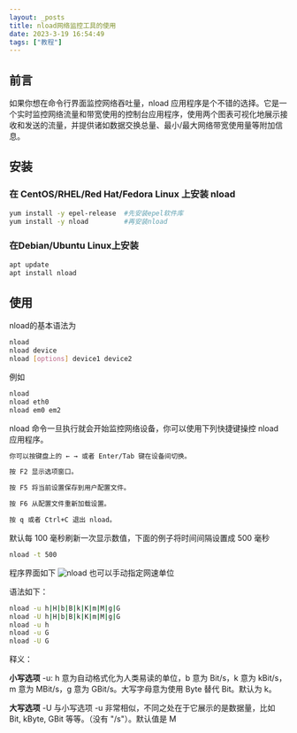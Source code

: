 ```yaml
---
layout: _posts
title: nload网络监控工具的使用
date: 2023-3-19 16:54:49
tags: ["教程"]
---
```

## 前言

如果你想在命令行界面监控网络吞吐量，nload 应用程序是个不错的选择。它是一个实时监控网络流量和带宽使用的控制台应用程序，使用两个图表可视化地展示接收和发送的流量，并提供诸如数据交换总量、最小/最大网络带宽使用量等附加信息。

## 安装

### 在 CentOS/RHEL/Red Hat/Fedora Linux 上安装 nload
~~~ bash
yum install -y epel-release  #先安装epel软件库
yum install -y nload         #再安装nload
~~~
### 在Debian/Ubuntu Linux上安装
~~~ bash
apt update
apt install nload
~~~ 
## 使用

nload的基本语法为
~~~ bash
nload
nload device
nload [options] device1 device2
~~~
例如
~~~ bash
nload
nload eth0
nload em0 em2
~~~ 
nload 命令一旦执行就会开始监控网络设备，你可以使用下列快捷键操控 nload 应用程序。
~~~ bash
你可以按键盘上的 ← → 或者 Enter/Tab 键在设备间切换。

按 F2 显示选项窗口。

按 F5 将当前设置保存到用户配置文件。

按 F6 从配置文件重新加载设置。

按 q 或者 Ctrl+C 退出 nload。
~~~ 
默认每 100 毫秒刷新一次显示数值，下面的例子将时间间隔设置成 500 毫秒
~~~ bash
nload -t 500
~~~
程序界面如下
![nload](https://img.linux.net.cn/data/attachment/album/201404/18/133554o1q91yym98zpmamd.gif)
也可以手动指定网速单位

语法如下：
~~~ bash
nload -u h|H|b|B|k|K|m|M|g|G
nload -U h|H|b|B|k|K|m|M|g|G
nload -u h
nload -u G
nload -U G
~~~
释义：

**小写选项** -u: h 意为自动格式化为人类易读的单位，b 意为 Bit/s，k 意为 kBit/s，m 意为 MBit/s，g 意为 GBit/s。大写字母意为使用 Byte 替代 Bit。默认为 k。

**大写选项** -U 与小写选项 -u 非常相似，不同之处在于它展示的是数据量，比如 Bit, kByte, GBit 等等。（没有 "/s"）。默认值是 M